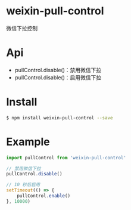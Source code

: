 # weixin-pull-control
微信下拉控制

# Api

* pullControl.disable()：禁用微信下拉
* pullControl.disable()：启用微信下拉


# Install
``` sh
$ npm install weixin-pull-control --save
```

# Example

``` js
import pullControl from 'weixin-pull-control'

// 禁用微信下拉
pullControl.disable()

// 10 秒后启用
setTimeout(() => {
    pullControl.enable()
}, 10000)
```
